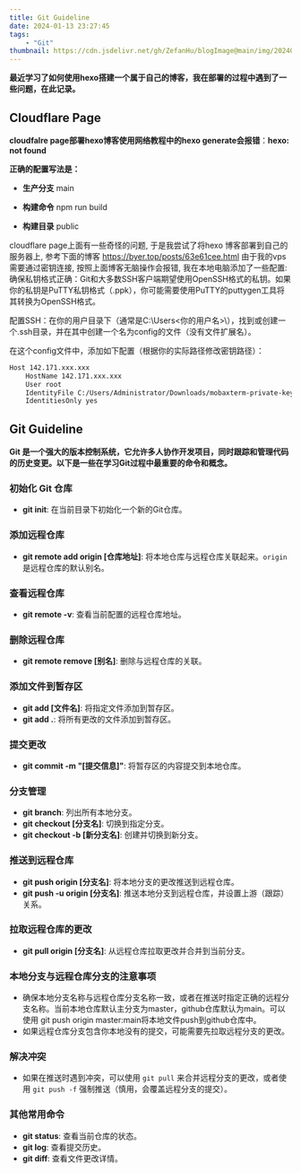 ```yaml
---
title: Git Guideline
date: 2024-01-13 23:27:45
tags:
    - "Git"
thumbnail: https://cdn.jsdelivr.net/gh/ZefanHu/blogImage@main/img/20240113232846.png
---
```


**最近学习了如何使用hexo搭建一个属于自己的博客，我在部署的过程中遇到了一些问题，在此记录。**

## Cloudflare Page



**cloudfalre page部署hexo博客使用网络教程中的hexo generate会报错**：**hexo: not found**

**正确的配置写法是：**

* **生产分支** main

* **构建命令** npm run build

* **构建目录** public

cloudflare page上面有一些奇怪的问题, 于是我尝试了将hexo 博客部署到自己的服务器上, 参考下面的博客
https://byer.top/posts/63e61cee.html
由于我的vps需要通过密钥连接, 按照上面博客无脑操作会报错, 我在本地电脑添加了一些配置:
确保私钥格式正确：Git和大多数SSH客户端期望使用OpenSSH格式的私钥。如果你的私钥是PuTTY私钥格式（.ppk），你可能需要使用PuTTY的puttygen工具将其转换为OpenSSH格式。

配置SSH：在你的用户目录下（通常是C:\Users\<你的用户名>\），找到或创建一个.ssh目录，并在其中创建一个名为config的文件（没有文件扩展名）。

在这个config文件中，添加如下配置（根据你的实际路径修改密钥路径）：
```bash
Host 142.171.xxx.xxx
    HostName 142.171.xxx.xxx
    User root
    IdentityFile C:/Users/Administrator/Downloads/mobaxterm-private-key/1002
    IdentitiesOnly yes
```


## Git Guideline

**Git 是一个强大的版本控制系统，它允许多人协作开发项目，同时跟踪和管理代码的历史变更。以下是一些在学习Git过程中最重要的命令和概念。**

### 初始化 Git 仓库

- **git init**: 在当前目录下初始化一个新的Git仓库。

### 添加远程仓库

- **git remote add origin [仓库地址]**: 将本地仓库与远程仓库关联起来。`origin`是远程仓库的默认别名。

### 查看远程仓库

- **git remote -v**: 查看当前配置的远程仓库地址。

### 删除远程仓库

- **git remote remove [别名]**: 删除与远程仓库的关联。

### 添加文件到暂存区

- **git add [文件名]**: 将指定文件添加到暂存区。
- **git add .**: 将所有更改的文件添加到暂存区。

### 提交更改

- **git commit -m "[提交信息]"**: 将暂存区的内容提交到本地仓库。

### 分支管理

- **git branch**: 列出所有本地分支。
- **git checkout [分支名]**: 切换到指定分支。
- **git checkout -b [新分支名]**: 创建并切换到新分支。

### 推送到远程仓库

- **git push origin [分支名]**: 将本地分支的更改推送到远程仓库。
- **git push -u origin [分支名]**: 推送本地分支到远程仓库，并设置上游（跟踪）关系。

### 拉取远程仓库的更改

- **git pull origin [分支名]**: 从远程仓库拉取更改并合并到当前分支。

### 本地分支与远程仓库分支的注意事项

- 确保本地分支名称与远程仓库分支名称一致，或者在推送时指定正确的远程分支名称。当前本地仓库默认主分支为master，github仓库默认为main。可以使用 git push origin master:main将本地文件push到github仓库中。
- 如果远程仓库分支包含你本地没有的提交，可能需要先拉取远程分支的更改。

### 解决冲突

- 如果在推送时遇到冲突，可以使用 `git pull` 来合并远程分支的更改，或者使用 `git push -f` 强制推送（慎用，会覆盖远程分支的提交）。

### 其他常用命令

- **git status**: 查看当前仓库的状态。
- **git log**: 查看提交历史。
- **git diff**: 查看文件更改详情。